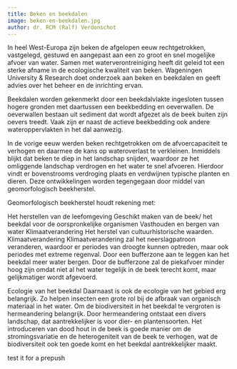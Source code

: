 ```yaml
---
title: Beken en beekdalen
image: beken-en-beekdalen.jpg
author: dr. RCM (Ralf) Verdonschot
---
```


In heel West-Europa zijn beken de afgelopen eeuw rechtgetrokken, vastgelegd, gestuwd en aangepast aan een zo groot en snel mogelijke afvoer van water. Samen met waterverontreiniging heeft dit geleid tot een sterke afname in de ecologische kwaliteit van beken. Wageningen University & Research doet onderzoek aan beken en beekdalen en geeft advies over het beheer en de inrichting ervan.

Beekdalen worden gekenmerkt door een beekdalvlakte ingesloten tussen hogere gronden met daartussen een beekbedding en oeverwallen. De oeverwallen bestaan uit sediment dat wordt afgezet als de beek buiten zijn oevers treedt. Vaak zijn er naast de actieve beekbedding ook andere wateroppervlakten in het dal aanwezig.

In de vorige eeuw werden beken rechtgetrokken om de afvoercapaciteit te verhogen en daarmee de kans op wateroverlast te verkleinen. Inmiddels blijkt dat beken te diep in het landschap snijden, waardoor ze het omliggende landschap verdrogen en het water te snel afvoeren. Hierdoor vindt er bovenstrooms verdroging plaats en verdwijnen typische planten en dieren. Deze ontwikkelingen worden tegengegaan door middel van geomorfologisch beekherstel.

Geomorfologisch beekherstel houdt rekening met:

Het herstellen van de leefomgeving
Geschikt maken van de beek/ het beekdal voor de oorspronkelijke organismen
Vasthouden en bergen van water
Klimaatverandering
Het herstel van cultuurhistorische waarden.
Klimaatverandering
Klimaatverandering zal het neerslagpatroon veranderen, waardoor er periodes van droogte kunnen optreden, maar ook periodes met extreme regenval. Door een bufferzone aan te leggen kan het beekdal meer water bergen. Door de bufferzone zal de piekafvoer minder hoog zijn omdat niet al het water tegelijk in de beek terecht komt, maar gelijkmatiger wordt afgevoerd.

Ecologie van het beekdal
Daarnaast is ook de ecologie van het gebied erg belangrijk. Zo helpen insecten een grote rol bij de afbraak van organisch materiaal in het water. Om de biodiversiteit in het beekdal te vergroten is hermeandering belangrijk. Door hermeandering ontstaat een divers landschap, dat aantrekkelijker is voor dier- en plantensoorten. Het introduceren van dood hout in de beek is goede manier om de stromingsvariatie en de heterogeniteit van de beek te verhogen, wat de biodiversiteit ook ten goede komt en het beekdal aantrekkelijker maakt.

test it for a prepush
